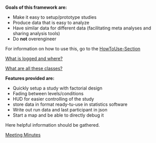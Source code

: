**Goals of this framework are:**
* Make it easy to setup/prototype studies
* Produce data that is easy to analyze
* Have similar data for different data (facilitating meta analyses and sharing analysis tools)
* Do **not** overengineer

For information on how to use this, go to the [HowToUse-Section](HowToUse)

[What is logged and where?](Logging)

[What are all these classes?](Architecture)

**Features provided are:**
* Quickly setup a study with factorial design
* Fading between levels/conditions
* HUD for easier controlling of the study
* store data in format ready-tu-use in statistics software
* Write out run data and last participant in json
* Start a map and be able to directly debug it

Here helpful information should be gathered.

[Meeting Minutes](meeting-minutes)
